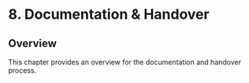 # 8. Documentation & Handover

## Overview

This chapter provides an overview for the documentation and handover
process.
